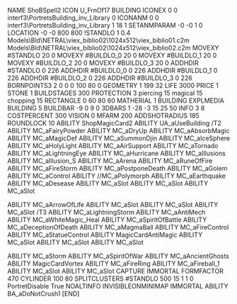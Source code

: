NAME  ShoBSpell2
ICON U_FrnOf17
BUILDING
ICONEX 0 0 interf3\PortretsBuilding\_inv_Library 0
ICONANM 0 0 interf3\PortretsBuilding\_inv_Library 1 18 1
SETANMPARAM -0 -0 1 0
LOCATION -0 -0 800 800
!STANDLO      1 0.4 Models\Bld\NETRAL\viex_biblio02\1024x512\viex_biblio01.c2m Models\Bld\NETRAL\viex_biblio02\1024x512\viex_biblio02.c2m
MOVEXY #STANDLO    20 0
MOVEXY #BUILDLO_0  20 0
MOVEXY #BUILDLO_1  20 0
MOVEXY #BUILDLO_2  20 0
MOVEXY #BUILDLO_3  20 0
ADDHDIR #STANDLO 0 226
ADDHDIR #BUILDLO_0 0 226
ADDHDIR #BUILDLO_1 0 226
ADDHDIR #BUILDLO_2 0 226
ADDHDIR #BUILDLO_3 0 226
BORNPOINTS3 2 0 0 0 100 80 0
GEOMETRY 1 199 32
LIFE     3000
PRICE 1 STONE 1
BUILDSTAGES 300
PROTECTION 3 piercing 15 magical 15 chopping 15
RECTANGLE    0 60 80 60
MATHERIAL 1 BUILDING
EXPLMEDIA BUILDING 5
BUILDBAR -9 0 9 0
3DBARS 1 -28 -3 15 25 50
INFO 3 8
COSTPERCENT 300
VISION 0
MFARM 200
ADDSHOTRADIUS 185
ROUNDLOCK 10
ABILITY ShopMagicCard2
ABILITY UA_aUseBuilding
/T2
ABILITY MC_aFairyPowder
ABILITY MC_aDryUp
ABILITY MC_aAbsorbMagic
ABILITY MC_aMagicDef
ABILITY MC_aSummonDjin
ABILITY MC_aIceSphere
ABILITY MC_aHolyLight
ABILITY MC_aAirSupport
ABILITY MC_aTornado
ABILITY MC_aLightningEye
ABILITY MC_aHurricane
ABILITY MC_aIllusions
ABILITY MC_aIllusion_S
ABILITY MC_aArena
ABILITY MC_aRuneOfFire
ABILITY MC_aFireStorm
ABILITY MC_aPostponeDeath
ABILITY MC_aGolem
ABILITY MC_aControl
ABILITY //MC_aPolymorph
ABILITY MC_aEarthquake
ABILITY MC_aDesease
ABILITY MC_aSlot
ABILITY MC_aSlot
ABILITY MC_aSlot

ABILITY MC_aArrowOfLife
ABILITY MC_aSlot
ABILITY MC_aSlot
ABILITY MC_aSlot
/T3
ABILITY MC_aLightningStorm
ABILITY MC_aAntiMech
ABILITY MC_aWhiteMagic_Heal
ABILITY MC_aSpiritOfBattle
ABILITY MC_aDeceptionOfDeath
ABILITY MC_aMagmaBall
ABILITY MC_aFireControl
ABILITY MC_aStatueControl
ABILITY MagicCardAntiMagic
ABILITY MC_aSlot
ABILITY MC_aSlot
ABILITY MC_aSlot

ABILITY MC_aStorm
ABILITY MC_aSpiritOfWar
ABILITY MC_aAncientGhosts
ABILITY MagicCardVortex
ABILITY MC_aFireRing
ABILITY MC_aFireball_1
ABILITY MC_aSlot
ABILITY MC_aSlot
CAPTURE
IMMORTAL
FORMFACTOR 470
CYLINDER 100 80
SPLITCLUSTERS #STANDLO 500 15 1 1 0
PortretDisable True
NOALTINFO
INVISIBLEONMINIMAP
IMMORTAL
ABILITY BA_aDoNotCrush1
[END]
